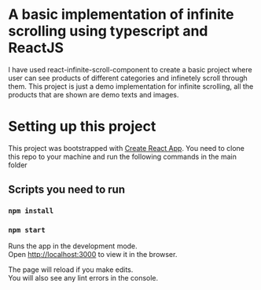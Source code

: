 # A basic implementation of infinite scrolling using typescript and ReactJS
I have used react-infinite-scroll-component to create a basic project where user can see products of different categories and infinetely scroll through them.
This project is just a demo implementation for infinite scrolling, all the products that are shown are demo texts and images. 


# Setting up this project
This project was bootstrapped with [Create React App](https://github.com/facebook/create-react-app).
You need to clone this repo to your machine and run the following commands in the main folder
## Scripts you need to run 

### `npm install`
### `npm start`

Runs the app in the development mode.\
Open [http://localhost:3000](http://localhost:3000) to view it in the browser.

The page will reload if you make edits.\
You will also see any lint errors in the console.

